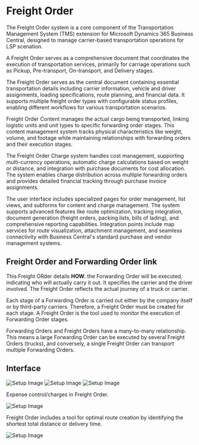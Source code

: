 # Freight Order

The Freight Order system is a core component of the Transportation Management System (TMS) extension for Microsoft Dynamics 365 Business Central, designed to manage carrier-based transportation operations for LSP scenation. 

A Freight Order serves as a comprehensive document that coordinates the execution of transportation services, primarily for carriage operations such as Pickup, Pre-transport, On-transport, and Delivery stages.

The Freight Order serves as the central document containing essential transportation details including carrier information, vehicle and driver assignments, loading specifications, route planning, and financial data. It supports multiple freight order types with configurable status profiles, enabling different workflows for various transportation scenarios.

Freight Order Content manages the actual cargo being transported, linking logistic units and unit types to specific forwarding order stages. This content management system tracks physical characteristics like weight, volume, and footage while maintaining relationships with forwarding orders and their execution stages.

The Freight Order Charge system handles cost management, supporting multi-currency operations, automatic charge calculations based on weight or distance, and integration with purchase documents for cost allocation. The system enables charge distribution across multiple forwarding orders and provides detailed financial tracking through purchase invoice assignments.

The user interface includes specialized pages for order management, list views, and subforms for content and charge management. The system supports advanced features like route optimization, tracking integration, document generation (freight orders, packing lists, bills of lading), and comprehensive reporting capabilities. Integration points include map services for route visualization, attachment management, and seamless connectivity with Business Central's standard purchase and vendor management systems.

## Freight Order and Forwarding Order link

This Freight ORder details **HOW**: the Forwarding Order will be executed, indicating who will actually carry it out. It specifies the carrier and the driver involved. The Freight Order reflects the actual journey of a truck or carrier.

Each stage of a Forwarding Order is carried out either by the company itself or by third-party carriers. Therefore, a Freight Order must be created for each stage. A Freight Order is the tool used to monitor the execution of Forwarding Order stages.

Forwarding Orders and Freight Orders have a many-to-many relationship. This means a large Forwarding Order can be executed by several Freight Orders (trucks), and conversely, a single Freight Order can transport multiple Forwarding Orders.

## Interface

![Setup Image](resources/freightorder/pics/freightorder.png)
![Setup Image](resources/freightorder/pics/freightorder2.png)
![Setup Image](resources/freightorder/pics/freightorder3.png)

Expense control/charges in Freight Order.

![Setup Image](resources/freightorder/pics/freightorder4.png)

Freight Order includes a tool for optimal route creation by identifying the shortest total distance or delivery time.

![Setup Image](resources/freightorder/pics/freightorder5.png)

